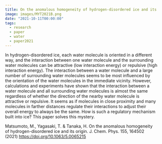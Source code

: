 ```yaml
---
title: On the anomalous homogeneity of hydrogen-disordered ice and its origin
image: images/MYT2021B.png
date: "2021-10-11T00:00:00"
tags:
  - research
  - paper
  - water
  - paper2021
---
```

In hydrogen-disordered ice, each water molecule is oriented in a different way, and the interaction between one water molecule and the surrounding water molecules can be attractive (low interaction energy) or repulsive (high interaction energy). The interaction between a water molecule and a large number of surrounding water molecules seems to be most influenced by the orientation of the water molecules in the immediate vicinity. However, calculations and experiments have shown that the interaction between a water molecule and all surrounding water molecules is almost the same regardless of whether the direction of the nearby water molecule is attractive or repulsive. It seems as if molecules in close proximity and many molecules in farther distances regulate their interactions to adjust their overall energy to always be the same. How is such a regulatory mechanism built into ice? This paper solves this mystery.

Matsumoto, M., Yagasaki, T. & Tanaka, H. On the anomalous homogeneity of hydrogen-disordered ice and its origin. J. Chem. Phys. 155, 164502 (2021) https://doi.org/10.1063/5.0065215
